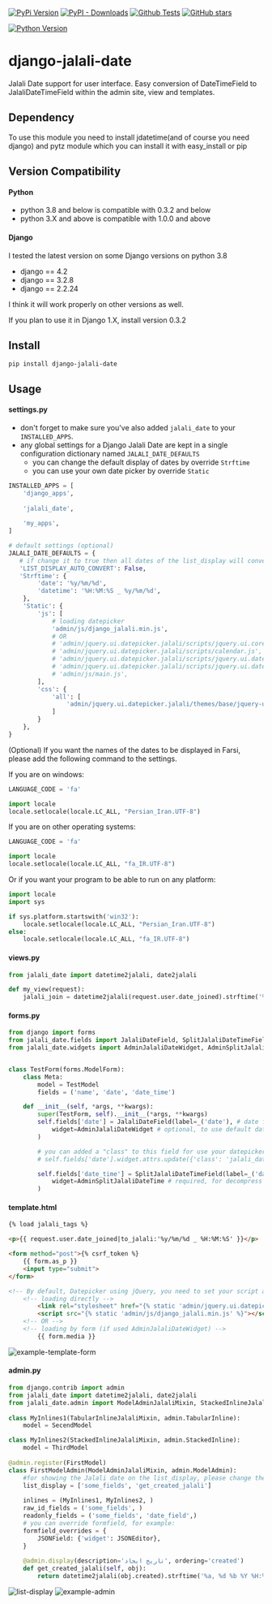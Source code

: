 

[![PyPi Version](https://img.shields.io/pypi/v/django-jalali-date.svg)](https://pypi.python.org/pypi/django-jalali-date)
[![PyPI - Downloads](https://img.shields.io/pypi/dm/django-jalali-date.svg)](https://pypistats.org/packages/django-jalali-date)
[![Github Tests](https://github.com/a-roomana/django-jalali-date/workflows/Test/badge.svg)](https://github.com/a-roomana/django-jalali-date/actions)
[![GitHub stars](https://img.shields.io/github/stars/a-roomana/django-jalali-date.svg?style=social)](https://github.com/a-roomana/django-jalali-date)

[![Python Version](https://img.shields.io/pypi/pyversions/django-jalali-date.svg)](https://pypi.python.org/pypi/django-jalali-date)

# django-jalali-date

Jalali Date support for user interface. Easy conversion of DateTimeField to JalaliDateTimeField within the admin site, view and templates.


## Dependency

To use this module you need to install jdatetime(and of course you need django) and pytz module which you can install it with easy_install or pip


## Version Compatibility
#### Python
- python 3.8 and below is  compatible with 0.3.2 and below
- python 3.X and above is compatible with 1.0.0 and above

#### Django
I tested the latest version on some Django versions on python 3.8
- django == 4.2
- django == 3.2.8
- django == 2.2.24

I think it will work properly on other versions as well.

If you plan to use it in Django 1.X, install version 0.3.2



## Install

    pip install django-jalali-date   


## Usage

#### settings.py

- don't forget to make sure you've also added `jalali_date` to your `INSTALLED_APPS`.
- any global settings for a Django Jalali Date are kept in a single configuration dictionary named `JALALI_DATE_DEFAULTS`
  - you can change the default display of dates by override `Strftime`
  - you can use your own date picker by override `Static` 
```python
INSTALLED_APPS = [
	'django_apps',
	
	'jalali_date',
	
	'my_apps',
]

# default settings (optional)
JALALI_DATE_DEFAULTS = {
   # if change it to true then all dates of the list_display will convert to the Jalali.
   'LIST_DISPLAY_AUTO_CONVERT': False,
   'Strftime': {
        'date': '%y/%m/%d',
        'datetime': '%H:%M:%S _ %y/%m/%d',
    },
    'Static': {
        'js': [
            # loading datepicker
            'admin/js/django_jalali.min.js',
            # OR
            # 'admin/jquery.ui.datepicker.jalali/scripts/jquery.ui.core.js',
            # 'admin/jquery.ui.datepicker.jalali/scripts/calendar.js',
            # 'admin/jquery.ui.datepicker.jalali/scripts/jquery.ui.datepicker-cc.js',
            # 'admin/jquery.ui.datepicker.jalali/scripts/jquery.ui.datepicker-cc-fa.js',
            # 'admin/js/main.js',
        ],
        'css': {
            'all': [
                'admin/jquery.ui.datepicker.jalali/themes/base/jquery-ui.min.css',
            ]
        }
    },
}
```

(Optional) If you want the names of the dates to be displayed in Farsi, please add the following command to the settings.

If you are on windows:
```python
LANGUAGE_CODE = 'fa'

import locale
locale.setlocale(locale.LC_ALL, "Persian_Iran.UTF-8")
```
If you are on other operating systems:
```python
LANGUAGE_CODE = 'fa'

import locale
locale.setlocale(locale.LC_ALL, "fa_IR.UTF-8")
```
Or if you want your program to be able to run on any platform:
```python
import locale
import sys

if sys.platform.startswith('win32'):
    locale.setlocale(locale.LC_ALL, "Persian_Iran.UTF-8")
else:
    locale.setlocale(locale.LC_ALL, "fa_IR.UTF-8")
```


#### views.py
```python
from jalali_date import datetime2jalali, date2jalali

def my_view(request):
	jalali_join = datetime2jalali(request.user.date_joined).strftime('%y/%m/%d _ %H:%M:%S')
```
#### forms.py
```python
from django import forms
from jalali_date.fields import JalaliDateField, SplitJalaliDateTimeField
from jalali_date.widgets import AdminJalaliDateWidget, AdminSplitJalaliDateTime


class TestForm(forms.ModelForm):
    class Meta:
        model = TestModel
        fields = ('name', 'date', 'date_time')

    def __init__(self, *args, **kwargs):
        super(TestForm, self).__init__(*args, **kwargs)
        self.fields['date'] = JalaliDateField(label=_('date'), # date format is  "yyyy-mm-dd"
            widget=AdminJalaliDateWidget # optional, to use default datepicker
        )

        # you can added a "class" to this field for use your datepicker!
        # self.fields['date'].widget.attrs.update({'class': 'jalali_date-date'})

        self.fields['date_time'] = SplitJalaliDateTimeField(label=_('date time'), 
            widget=AdminSplitJalaliDateTime # required, for decompress DatetimeField to JalaliDateField and JalaliTimeField
        )
```

#### template.html
```html    
{% load jalali_tags %}

<p>{{ request.user.date_joined|to_jalali:'%y/%m/%d _ %H:%M:%S' }}</p>

<form method="post">{% csrf_token %}
    {{ form.as_p }}
    <input type="submit">
</form>

<!-- By default, Datepicker using jQuery, you need to set your script after loading jQuery! -->
	<!-- loading directly -->
		<link rel="stylesheet" href="{% static 'admin/jquery.ui.datepicker.jalali/themes/base/jquery-ui.min.css' %}">
		<script src="{% static 'admin/js/django_jalali.min.js' %}"></script>
	<!-- OR -->
	<!-- loading by form (if used AdminJalaliDateWidget) -->
		{{ form.media }}
```
![example-template-form](http://bayanbox.ir/view/4091856023129600494/photo-2019-04-06-11-11-03-min.jpg)

#### admin.py
```python
from django.contrib import admin
from jalali_date import datetime2jalali, date2jalali
from jalali_date.admin import ModelAdminJalaliMixin, StackedInlineJalaliMixin, TabularInlineJalaliMixin	
    
class MyInlines1(TabularInlineJalaliMixin, admin.TabularInline):
	model = SecendModel

class MyInlines2(StackedInlineJalaliMixin, admin.StackedInline):
	model = ThirdModel
	
@admin.register(FirstModel)
class FirstModelAdmin(ModelAdminJalaliMixin, admin.ModelAdmin):
	#for showing the Jalali date on the list_display, please change the LIST_DISPLAY_AUTO_CONVERT to true or create custom methods. for example:
    list_display = ['some_fields', 'get_created_jalali']
	
	inlines = (MyInlines1, MyInlines2, )
	raw_id_fields = ('some_fields', )
	readonly_fields = ('some_fields', 'date_field',)
	# you can override formfield, for example:
	formfield_overrides = {
	    JSONField: {'widget': JSONEditor},
	}
	
	@admin.display(description='تاریخ ایجاد', ordering='created')
	def get_created_jalali(self, obj):
		return datetime2jalali(obj.created).strftime('%a, %d %b %Y %H:%M:%S')
```
![list-display](https://bayanbox.ir/view/6588806159227221741/Screenshot-from-2023-12-29-11-42-24.png)
![example-admin](http://bayanbox.ir/view/2877111068605695571/Screenshot-from-2016-07-26-01-37-07.png)
